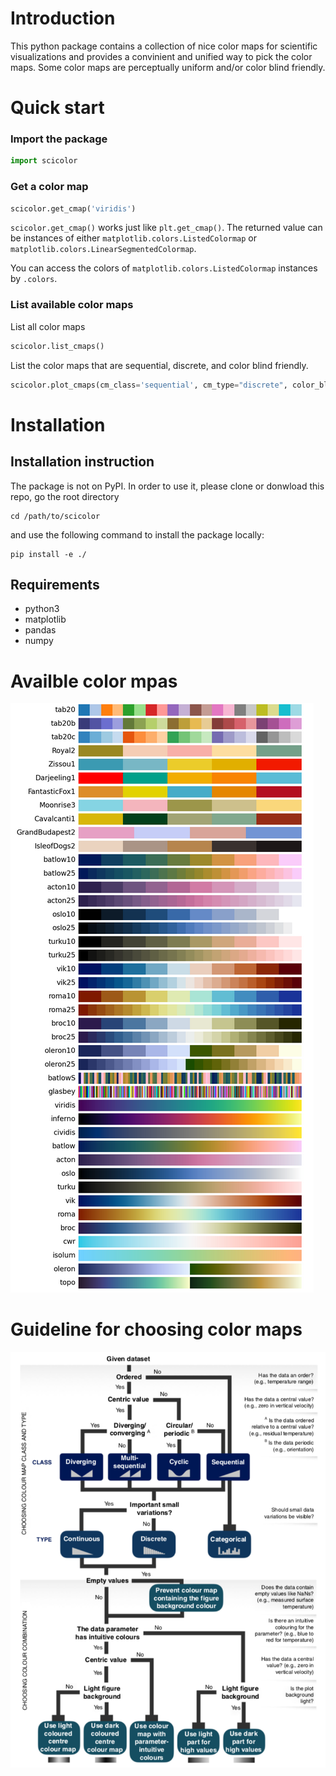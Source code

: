 # Introduction

This python package contains a collection of nice color maps for scientific visualizations and provides a convinient and unified way to pick the color maps. Some color maps are perceptually uniform and/or color blind friendly.

# Quick start

### Import the package

```python
import scicolor
```

### Get a color map

```py
scicolor.get_cmap('viridis')
```

`scicolor.get_cmap()` works just like `plt.get_cmap()`.
The returned value can be instances of either `matplotlib.colors.ListedColormap` or `matplotlib.colors.LinearSegmentedColormap`.

You can access the colors of `matplotlib.colors.ListedColormap` instances by `.colors`.


### List available color maps

List all color maps

```py
scicolor.list_cmaps()
```

List the color maps that are sequential, discrete, and color blind friendly.

```py
scicolor.plot_cmaps(cm_class='sequential', cm_type="discrete", color_blind_friendly=True)
```
### 

# Installation

## Installation instruction

The package is not on PyPI.
In order to use it, please clone or donwload this repo, go the root directory

```
cd /path/to/scicolor
```

and use the following command to install the package locally:

```
pip install -e ./
```

## Requirements

- python3
- matplotlib
- pandas
- numpy



 
# Availble color mpas

![list](list_of_cms.png)

# Guideline for choosing color maps

![guideline](guideline.png)
